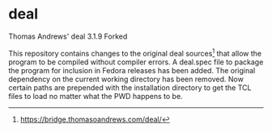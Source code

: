 # deal
Thomas Andrews' deal 3.1.9 Forked

This repository contains changes to the original deal sources[^1] that
allow the program to be compiled without compiler errors.  A deal.spec
file to package the program for inclusion in Fedora releases has been
added.  The original dependency on the current working directory has
been removed.  Now certain paths are prepended with the installation
directory to get the TCL files to load no matter what the PWD happens
to be.

[^1]:https://bridge.thomasoandrews.com/deal/
